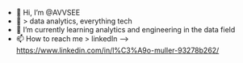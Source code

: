 - 👋 Hi, I’m @AVVSEE
- 👀 > data analytics, everything tech
- 🌱 I’m currently learning analytics and engineering in the data field
- 📫 How to reach me > linkedIn --> https://www.linkedin.com/in/l%C3%A9o-muller-93278b262/

<!---
AVVSEE/AVVSEE is a ✨ special ✨ repository because its `README.md` (this file) appears on your GitHub profile.
You can click the Preview link to take a look at your changes.
--->
